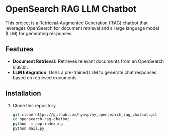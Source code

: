 # OpenSearch RAG LLM Chatbot

This project is a Retrieval-Augmented Generation (RAG) chatbot that leverages OpenSearch for document retrieval and a large language model (LLM) for generating responses.

## Features

- **Document Retrieval**: Retrieves relevant documents from an OpenSearch cluster.
- **LLM Integration**: Uses a pre-trained LLM to generate chat responses based on retrieved documents.

## Installation

1. Clone this repository:
   ```sh
   git clone https://github.com/hymvp/my_opensearch_rag_chatbot.git
   cd opensearch-rag-chatbot
   python -m app.indexing
   python mail.py
